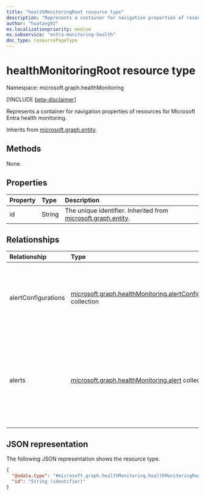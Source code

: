 ```yaml
---
title: "healthMonitoringRoot resource type"
description: "Represents a container for navigation properties of resources for Microsoft Entra health monitoring."
author: "huatang92"
ms.localizationpriority: medium
ms.subservice: "entra-monitoring-health"
doc_type: resourcePageType
---
```


# healthMonitoringRoot resource type

Namespace: microsoft.graph.healthMonitoring

[!INCLUDE [beta-disclaimer](../../includes/beta-disclaimer.md)]

Represents a container for navigation properties of resources for Microsoft Entra health monitoring.


Inherits from [microsoft.graph.entity](../resources/entity.md).

## Methods

None.

## Properties
|Property|Type|Description|
|:---|:---|:---|
|id|String|The unique identifier. Inherited from [microsoft.graph.entity](../resources/entity.md).|

## Relationships
|Relationship|Type|Description|
|:---|:---|:---|
|alertConfigurations|[microsoft.graph.healthMonitoring.alertConfiguration](../resources/healthmonitoring-alertconfiguration.md) collection|Represents the configuration of an alert type defining behavior that occurs when an alert is created.|
|alerts|[microsoft.graph.healthMonitoring.alert](../resources/healthmonitoring-alert.md) collection|Represents a health monitoring system detected alert for anomalous usage patterns found in a Microsoft Entra tenant.|

## JSON representation
The following JSON representation shows the resource type.
<!-- {
  "blockType": "resource",
  "keyProperty": "id",
  "@odata.type": "microsoft.graph.healthMonitoring.healthMonitoringRoot",
  "baseType": "microsoft.graph.entity",
  "openType": false
}
-->
``` json
{
  "@odata.type": "#microsoft.graph.healthMonitoring.healthMonitoringRoot",
  "id": "String (identifier)"
}
```

